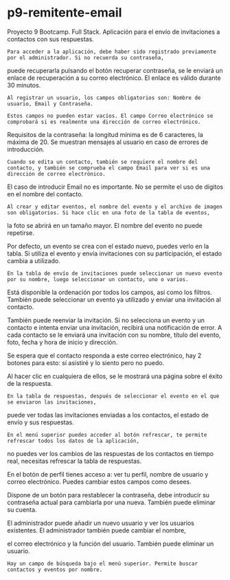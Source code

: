 # p9-remitente-email 

Proyecto 9 Bootcamp. Full Stack. Aplicación para el envío de invitaciones a contactos con sus respuestas. 

	Para acceder a la aplicación, debe haber sido registrado previamente por el administrador. Si no recuerda su contraseña,  

puede recuperarla pulsando el botón recuperar contraseña, se le enviará un enlace de recuperación a su correo electrónico. El enlace es válido durante 30 minutos. 

	Al registrar un usuario, los campos obligatorios son: Nombre de usuario, Email y Contraseña. 

	Estos campos no pueden estar vacíos. El campo Correo electrónico se comprobará si es realmente una dirección de correo electrónico. 

Requisitos de la contraseña: la longitud mínima es de 6 caracteres, la máxima de 20. Se muestran mensajes al usuario en caso de errores de introducción.  

	Cuando se edita un contacto, también se requiere el nombre del contacto, y también se comprueba el campo Email para ver si es una dirección de correo electrónico.  

El caso de introducir Email no es importante. No se permite el uso de dígitos en el nombre del contacto. 

	Al crear y editar eventos, el nombre del evento y el archivo de imagen son obligatorios. Si hace clic en una foto de la tabla de eventos,  

la foto se abrirá en un tamaño mayor. El nombre del evento no puede repetirse. 

Por defecto, un evento se crea con el estado nuevo, puedes verlo en la tabla. Si utiliza el evento y envía invitaciones con su participación, el estado cambia a utilizado. 

	En la tabla de envío de invitaciones puede seleccionar un nuevo evento por su nombre, luego seleccionar un contacto, uno o varios.  

Está disponible la ordenación por todos los campos, así como los filtros. También puede seleccionar un evento ya utilizado y enviar una invitación al contacto.  

También puede reenviar la invitación. Si no selecciona un evento y un contacto e intenta enviar una invitación, recibirá una notificación de error. A cada contacto se le enviará una invitación con su nombre, título del evento, foto, fecha y hora de inicio y dirección.  

Se espera que el contacto responda a este correo electrónico, hay 2 botones para esto: sí asistiré y lo siento pero no puedo.  

Al hacer clic en cualquiera de ellos, se le mostrará una página sobre el éxito de la respuesta.  

	En la tabla de respuestas, después de seleccionar el evento en el que se enviaron las invitaciones,  

puede ver todas las invitaciones enviadas a los contactos, el estado de envío y sus respuestas. 

	En el menú superior puedes acceder al botón refrescar, te permite refrescar todos los datos de la aplicación,  

no puedes ver los cambios de las respuestas de los contactos en tiempo real, necesitas refrescar la tabla de respuestas.  

En el botón de perfil tienes acceso a: ver tu perfil, nombre de usuario y correo electrónico. Puedes cambiar estos campos como desees.  

Dispone de un botón para restablecer la contraseña, debe introducir su contraseña actual para cambiarla por una nueva. También puede eliminar su cuenta.  

El administrador puede añadir un nuevo usuario y ver los usuarios existentes. El administrador también puede cambiar el nombre,  

el correo electrónico y la función del usuario. También puede eliminar un usuario. 

	Hay un campo de búsqueda bajo el menú superior. Permite buscar contactos y eventos por nombre. 
